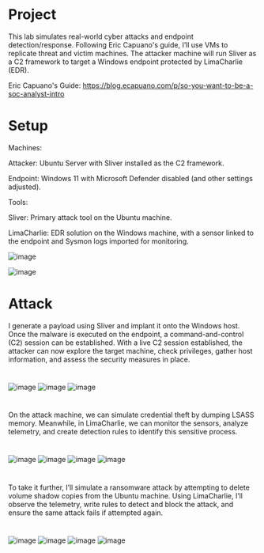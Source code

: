 # Project
This lab simulates real-world cyber attacks and endpoint detection/response. Following Eric Capuano's guide, I’ll use VMs to replicate threat and victim machines. The attacker machine will run Sliver as a C2 framework to target a Windows endpoint protected by LimaCharlie (EDR).

Eric Capuano's Guide: https://blog.ecapuano.com/p/so-you-want-to-be-a-soc-analyst-intro

# Setup
Machines:

Attacker: Ubuntu Server with Sliver installed as the C2 framework.

Endpoint: Windows 11 with Microsoft Defender disabled (and other settings adjusted).

Tools:

Sliver: Primary attack tool on the Ubuntu machine.

LimaCharlie: EDR solution on the Windows machine, with a sensor linked to the endpoint and Sysmon logs imported for monitoring.


![image](https://github.com/user-attachments/assets/6a93b00b-df68-4222-96c4-2084560a158d)

![image](https://github.com/user-attachments/assets/7bf99267-b1b1-40ec-b023-6e0b61f008df)
# Attack
I generate a payload using Sliver and implant it onto the Windows host. Once the malware is executed on the endpoint, a command-and-control (C2) session can be established.
With a live C2 session established, the attacker can now explore the target machine, check privileges, gather host information, and assess the security measures in place.
#

![image](https://github.com/user-attachments/assets/60ba5db6-adac-4749-9446-e72594ab2869)
![image](https://github.com/user-attachments/assets/9f7a9db3-4410-4bc4-9f8c-61fc9b9ee265)
![image](https://github.com/user-attachments/assets/d548259d-d9e0-48f2-849f-bb064e53f499)

#
On the attack machine, we can simulate credential theft by dumping LSASS memory. Meanwhile, in LimaCharlie, we can monitor the sensors, analyze telemetry, and create detection rules to identify this sensitive process.
#
![image](https://github.com/user-attachments/assets/2a3def04-0ae5-4a89-b786-d4737e39286f)
![image](https://github.com/user-attachments/assets/ccab791e-1a62-45c8-b310-3d2cb3205b3e)
![image](https://github.com/user-attachments/assets/ee074a10-368f-4fb3-a064-7d066f1d362d)
![image](https://github.com/user-attachments/assets/c448b9ff-34a4-4e33-9614-544ab1bf3d48)

#
To take it further, I’ll simulate a ransomware attack by attempting to delete volume shadow copies from the Ubuntu machine. Using LimaCharlie, I’ll observe the telemetry, write rules to detect and block the attack, and ensure the same attack fails if attempted again.
#
![image](https://github.com/user-attachments/assets/1e3fa0f7-456a-4b4e-8693-66c4710d09ce)
![image](https://github.com/user-attachments/assets/8431b07f-cc4e-4c19-944b-79c4456f36fc)
![image](https://github.com/user-attachments/assets/cd81e4a7-e4fa-40fa-a508-ccdd8684f79b)
![image](https://github.com/user-attachments/assets/d5d88761-3d07-466e-98b4-701bf8f4304c)




